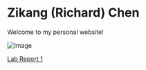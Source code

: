 # Zikang (Richard) Chen

Welcome to my personal website!

![Image](https://www.industrialempathy.com/img/remote/ZiClJf-1920w.jpg)

[Lab Report 1](https://zic017.github.io/<your-lab-reports-repo>/lab-report-1-week-2.html)
